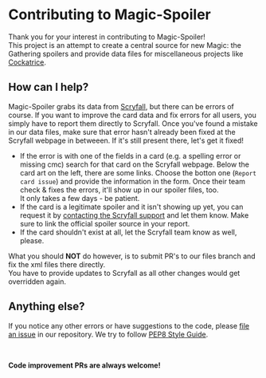 # Contributing to Magic-Spoiler #
Thank you for your interest in contributing to Magic-Spoiler!<br>
This project is an attempt to create a central source for new Magic: the Gathering spoilers and provide data files for miscellaneous projects like [Cockatrice](https://github.com/Cockatrice/Cockatrice).


## How can I help? ##
Magic-Spoiler grabs its data from [Scryfall](https://scryfall.com/), but there can be errors of course.
If you want to improve the card data and fix errors for all users, you simply have to report them directly to Scryfall.
Once you've found a mistake in our data files, make sure that error hasn't already been fixed at the Scryfall webpage in betweeen. If it's still present there, let's get it fixed!
- If the error is with one of the fields in a card (e.g. a spelling error or missing cmc) search for that card on the Scryfall webpage. Below the card art on the left, there are some links. Choose the botton one (`Report card issue`) and provide the information in the form. Once their team check & fixes the errors, it'll show up in our spoiler files, too.<br>
It only takes a few days - be patient.
- If the card is a legitimate spoiler and it isn't showing up yet, you can request it by [contacting the Scryfall support](https://scryfall.com/contact) and let them know. Make sure to link the official spoiler source in your report.
- If the card shouldn't exist at all, let the Scryfall team know as well, please.

What you should **NOT** do however, is to submit PR's to our files branch and fix the xml files there directly.<br>
You have to provide updates to Scryfall as all other changes would get overridden again.


## Anything else? ##
If you notice any other errors or have suggestions to the code, please [file an issue](https://github.com/Cockatrice/Magic-Spoiler/issues) in our repository.
We try to follow [PEP8 Style Guide](https://peps.python.org/pep-0008/).

<br>

**Code improvement PRs are always welcome!**
